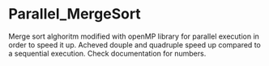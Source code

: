 # Parallel_MergeSort
Merge sort alghoritm modified with openMP library for parallel execution in order to speed it up.
Acheved douple and quadruple speed up compared to a sequential execution. Check documentation for numbers.
